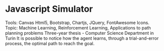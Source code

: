 # Javascript Simulator
Tools: Canvas Html5, Bootstrap, Chartjs, JQuery, FontAwesome Icons.
Topic: Machine Learning, Reinforcement Learning, Applications to path planning problems
Three-year thesis - Computer Science Department in Turin
It is possible to notice how the agent learns, through a trial-and-error process, the optimal path to reach the goal.
